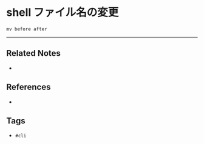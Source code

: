 # shell ファイル名の変更
```shell
mv before after
```

---
## Related Notes
- 

## References
- 

## Tags
- `#cli` 